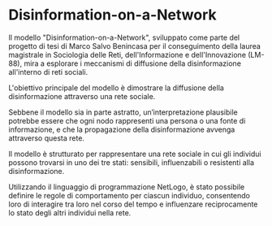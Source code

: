 # Disinformation-on-a-Network

Il modello "Disinformation-on-a-Network", sviluppato come parte del progetto di tesi di Marco Salvo Benincasa per il conseguimento della laurea magistrale in Sociologia delle Reti, dell'Informazione e dell'Innovazione (LM-88), mira a esplorare i meccanismi di diffusione della disinformazione all'interno di reti sociali. 

L'obiettivo principale del modello è dimostrare la diffusione della disinformazione attraverso una rete sociale. 

Sebbene il modello sia in parte astratto, un’interpretazione plausibile potrebbe essere che ogni nodo rappresenti una persona o una fonte di informazione, e che la propagazione della disinformazione avvenga attraverso questa rete.

Il modello è strutturato per rappresentare una rete sociale in cui gli individui possono trovarsi in uno dei tre stati: sensibili, influenzabili o resistenti alla disinformazione. 

Utilizzando il linguaggio di programmazione NetLogo, è stato possibile definire le regole di comportamento per ciascun individuo, consentendo loro di interagire tra loro nel corso del tempo e influenzare reciprocamente lo stato degli altri individui nella rete.
